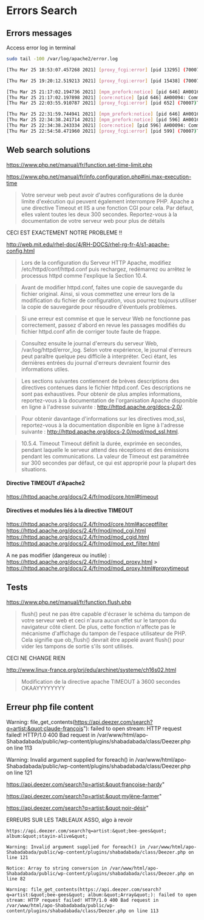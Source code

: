 # Errors Search

## Errors messages

Access error log in terminal
```sh
sudo tail -100 /var/log/apache2/error.log
``` 
```sh
[Thu Mar 25 18:53:07.457268 2021] [proxy_fcgi:error] [pid 13295] (70007)The timeout specified has expired: [client ::1:54684] AH01075: Error dispatching request to : (polling)
```

```sh
[Thu Mar 25 19:20:12.519213 2021] [proxy_fcgi:error] [pid 15438] (70007)The timeout specified has expired: [client ::1:55854] AH01075: Error dispatching request to : (polling)
```

```sh
[Thu Mar 25 21:17:02.194736 2021] [mpm_prefork:notice] [pid 646] AH00163: Apache/2.4.38 (Debian) mod_fcgid/2.3.9 configured -- resuming normal operations
[Thu Mar 25 21:17:02.197898 2021] [core:notice] [pid 646] AH00094: Command line: '/usr/sbin/apache2'
[Thu Mar 25 22:03:55.910787 2021] [proxy_fcgi:error] [pid 652] (70007)The timeout specified has expired: [client ::1:40344] AH01075: Error dispatching request to : (polling)

```

```sh
[Thu Mar 25 22:31:59.744941 2021] [mpm_prefork:notice] [pid 646] AH00169: caught SIGTERM, shutting down
[Thu Mar 25 22:34:38.241714 2021] [mpm_prefork:notice] [pid 596] AH00163: Apache/2.4.38 (Debian) mod_fcgid/2.3.9 configured -- resuming normal operations
[Thu Mar 25 22:34:38.243334 2021] [core:notice] [pid 596] AH00094: Command line: '/usr/sbin/apache2'
[Thu Mar 25 22:54:58.471960 2021] [proxy_fcgi:error] [pid 599] (70007)The timeout specified has expired: [client ::1:35854] AH01075: Error dispatching request to : (polling)
```

## Web search solutions

https://www.php.net/manual/fr/function.set-time-limit.php

https://www.php.net/manual/fr/info.configuration.php#ini.max-execution-time
> Votre serveur web peut avoir d'autres configurations de la durée limite d'exécution qui peuvent également interrompre PHP. Apache a une directive Timeout et IIS a une fonction CGI pour cela. Par défaut, elles valent toutes les deux 300 secondes. Reportez-vous à la documentation de votre serveur web pour plus de détails

CECI EST EXACTEMENT NOTRE PROBLEME !!


http://web.mit.edu/rhel-doc/4/RH-DOCS/rhel-rg-fr-4/s1-apache-config.html
> Lors de la configuration du Serveur HTTP Apache, modifiez /etc/httpd/conf/httpd.conf puis rechargez, redémarrez ou arrêtez le processus httpd comme l'explique la Section 10.4.

> Avant de modifier httpd.conf, faites une copie de sauvegarde du fichier original. Ainsi, si vous commettez une erreur lors de la modification du fichier de configuration, vous pourrez toujours utiliser la copie de sauvegarde pour résoudre d'éventuels problèmes.

> Si une erreur est commise et que le serveur Web ne fonctionne pas correctement, passez d'abord en revue les passages modifiés du fichier httpd.conf afin de corriger toute faute de frappe.

> Consultez ensuite le journal d'erreurs du serveur Web, /var/log/httpd/error_log. Selon votre expérience, le journal d'erreurs peut paraître quelque peu difficile à interpréter. Ceci étant, les dernières entrées du journal d'erreurs devraient fournir des informations utiles.

> Les sections suivantes contiennent de brèves descriptions des directives contenues dans le fichier httpd.conf. Ces descriptions ne sont pas exhaustives. Pour obtenir de plus amples informations, reportez-vous à la documentation de l'organisation Apache disponible en ligne à l'adresse suivante : http://httpd.apache.org/docs-2.0/.

> Pour obtenir davantage d'informations sur les directives mod_ssl, reportez-vous à la documentation disponible en ligne à l'adresse suivante : http://httpd.apache.org/docs-2.0/mod/mod_ssl.html.

>10.5.4. Timeout
Timeout définit la durée, exprimée en secondes, pendant laquelle le serveur attend des réceptions et des émissions pendant les communications. La valeur de Timeout est paramétrée sur 300 secondes par défaut, ce qui est approprié pour la plupart des situations.

#### Directive TIMEOUT d'Apache2
https://httpd.apache.org/docs/2.4/fr/mod/core.html#timeout

#### Directives et modules liés à la directive TIMEOUT
https://httpd.apache.org/docs/2.4/fr/mod/core.html#acceptfilter
https://httpd.apache.org/docs/2.4/fr/mod/mod_cgi.html
https://httpd.apache.org/docs/2.4/fr/mod/mod_cgid.html
https://httpd.apache.org/docs/2.4/fr/mod/mod_ext_filter.html

A ne pas modifier (dangereux ou inutile) : 
https://httpd.apache.org/docs/2.4/fr/mod/mod_proxy.html > https://httpd.apache.org/docs/2.4/fr/mod/mod_proxy.html#proxytimeout



## Tests

https://www.php.net/manual/fr/function.flush.php
> flush() peut ne pas être capable d'écraser le schéma du tampon de votre serveur web et ceci n'aura aucun effet sur le tampon du navigateur côté client. De plus, cette fonction n'affecte pas le mécanisme d'affichage du tampon de l'espace utilisateur de PHP. Cela signifie que ob_flush() devrait être appelé avant flush() pour vider les tampons de sortie s'ils sont utilisés.
> 
CECI NE CHANGE RIEN 

http://www.linux-france.org/prj/edu/archinet/systeme/ch16s02.html
> Modification de la directive apache TIMEOUT à 3600 secondes OKAAYYYYYYYY



## Erreur php file content

Warning: file_get_contents(https://api.deezer.com/search?q=artist:&quot;claude-françois&quot;): failed to open stream: HTTP request failed! HTTP/1.0 400 Bad request in /var/www/html/apo-Shabadabada/public/wp-content/plugins/shabadabada/class/Deezer.php on line 113

Warning: Invalid argument supplied for foreach() in /var/www/html/apo-Shabadabada/public/wp-content/plugins/shabadabada/class/Deezer.php on line 121

https://api.deezer.com/search?q=artist:&quot;françoise-hardy&quot;

https://api.deezer.com/search?q=artist:&quot;mylène-farmer&quot;

https://api.deezer.com/search?q=artist:&quot;noir-désir&quot;

ERREURS SUR LES TABLEAUX ASSO, algo à revoir
```
https://api.deezer.com/search?q=artist:&quot;bee-gees&quot; album:&quot;stayin-alive&quot;

Warning: Invalid argument supplied for foreach() in /var/www/html/apo-Shabadabada/public/wp-content/plugins/shabadabada/class/Deezer.php on line 121

Notice: Array to string conversion in /var/www/html/apo-Shabadabada/public/wp-content/plugins/shabadabada/class/Deezer.php on line 82

Warning: file_get_contents(https://api.deezer.com/search?q=artist:&quot;bee-gees&quot; album:&quot;Array&quot;): failed to open stream: HTTP request failed! HTTP/1.0 400 Bad request in /var/www/html/apo-Shabadabada/public/wp-content/plugins/shabadabada/class/Deezer.php on line 113

```


